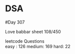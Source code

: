 # DSA

#Day 307

Love babbar sheet
    108/450
    
leetcode Questions   
easy : 126
medium: 169
hard: 22


 